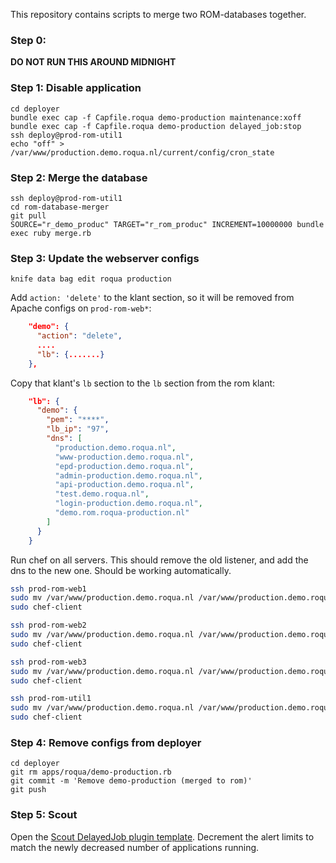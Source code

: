 This repository contains scripts to merge two ROM-databases together.

### Step 0:

**DO NOT RUN THIS AROUND MIDNIGHT**

### Step 1: Disable application

```
cd deployer
bundle exec cap -f Capfile.roqua demo-production maintenance:xoff
bundle exec cap -f Capfile.roqua demo-production delayed_job:stop
ssh deploy@prod-rom-util1
echo "off" > /var/www/production.demo.roqua.nl/current/config/cron_state
```

### Step 2: Merge the database

```
ssh deploy@prod-rom-util1
cd rom-database-merger
git pull
SOURCE="r_demo_produc" TARGET="r_rom_produc" INCREMENT=10000000 bundle exec ruby merge.rb
```

### Step 3: Update the webserver configs

```
knife data bag edit roqua production
```

Add `action: 'delete'` to the klant section, so it will be removed from Apache configs on `prod-rom-web*`:

```json
    "demo": {
      "action": "delete",
      ....
      "lb": {.......}
    },
```

Copy that klant's `lb` section to the `lb` section from the rom klant:

```json
    "lb": {
      "demo": {
        "pem": "****",
        "lb_ip": "97",
        "dns": [
          "production.demo.roqua.nl",
          "www-production.demo.roqua.nl",
          "epd-production.demo.roqua.nl",
          "admin-production.demo.roqua.nl",
          "api-production.demo.roqua.nl",
          "test.demo.roqua.nl",
          "login-production.demo.roqua.nl",
          "demo.rom.roqua-production.nl"
        ]
      }
    }
```

Run chef on all servers. This should remove the old listener, and add the dns to the new one. Should be working automatically.

```bash
ssh prod-rom-web1
sudo mv /var/www/production.demo.roqua.nl /var/www/production.demo.roqua.nl.disabled
sudo chef-client

ssh prod-rom-web2
sudo mv /var/www/production.demo.roqua.nl /var/www/production.demo.roqua.nl.disabled
sudo chef-client

ssh prod-rom-web3
sudo mv /var/www/production.demo.roqua.nl /var/www/production.demo.roqua.nl.disabled
sudo chef-client

ssh prod-rom-util1
sudo mv /var/www/production.demo.roqua.nl /var/www/production.demo.roqua.nl.disabled
sudo chef-client
```

### Step 4: Remove configs from deployer

```
cd deployer
git rm apps/roqua/demo-production.rb
git commit -m 'Remove demo-production (merged to rom)'
git push
```

### Step 5: Scout

Open the [Scout DelayedJob plugin template](https://scoutapp.com/roqua/roles/139301/plugin_templates/294271/trigger_templates). Decrement the alert limits to match the newly decreased number of applications running.
